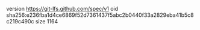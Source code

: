 version https://git-lfs.github.com/spec/v1
oid sha256:e236fba1d4ce6869f52d7361437f5abc2b0440f33a2829eba41b5c8c219c490c
size 1164
